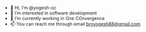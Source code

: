 - 👋 Hi, I’m @yogesh-oc
- 👀 I’m interested in software development
- 🌱 I’m currently working in One COnvergence
- 📫 You can reach me through email broyogesh88@gmail.com

<!---
yogesh-oc/yogesh-oc is a ✨ special ✨ repository because its `README.md` (this file) appears on your GitHub profile.
You can click the Preview link to take a look at your changes.
--->
